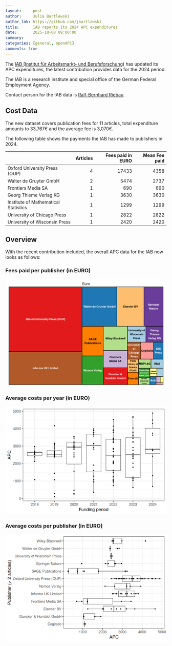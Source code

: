 ```yaml
---
layout:     post
author:     Julia Bartlewski
author_lnk: https://github.com/jbartlewski
title:      IAB reports its 2024 APC expenditures
date:       2025-10-08 09:00:00
summary:    
categories: [general, openAPC]
comments: true
---
```





The [IAB (Institut für Arbeitsmarkt- und Berufsforschung)](http://www.iab.de/en) has updated its APC expenditures, the latest contribution provides data for the 2024 period.

The IAB is a research institute and special office of the German Federal Employment Agency.

Contact person for the IAB data is [Ralf-Bernhard Riebau](mailto:Ralf-Bernhard.Riebau@iab.de).

## Cost Data



The new dataset covers publication fees for 11 articles, total expenditure amounts to 33,767€ and the average fee is 3,070€.

The following table shows the payments the IAB has made to publishers in 2024.



|                                     | Articles| Fees paid in EURO| Mean Fee paid|
|:------------------------------------|--------:|-----------------:|-------------:|
|Oxford University Press (OUP)        |        4|             17433|          4358|
|Walter de Gruyter GmbH               |        2|              5474|          2737|
|Frontiers Media SA                   |        1|               690|           690|
|Georg Thieme Verlag KG               |        1|              3630|          3630|
|Institute of Mathematical Statistics |        1|              1299|          1299|
|University of Chicago Press          |        1|              2822|          2822|
|University of Wisconsin Press        |        1|              2420|          2420|



## Overview

With the recent contribution included, the overall APC data for the IAB now looks as follows:

### Fees paid per publisher (in EURO)

![plot of chunk tree_iab_2025_10_08_full](/figure/tree_iab_2025_10_08_full-1.png)

###  Average costs per year (in EURO)

![plot of chunk box_iab_2025_10_08_year_full](/figure/box_iab_2025_10_08_year_full-1.png)

###  Average costs per publisher (in EURO)

![plot of chunk box_iab_2025_10_08_publisher_full](/figure/box_iab_2025_10_08_publisher_full-1.png)
